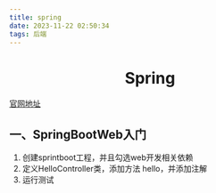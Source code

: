 ```yaml
---
title: spring
date: 2023-11-22 02:50:34
tags: 后端
---
```

# <center>Spring
[官网地址](https://spring.io/)
## 一、SpringBootWeb入门
1. 创建sprintboot工程，并且勾选web开发相关依赖
2. 定义HelloController类，添加方法 hello，并添加注解
3. 运行测试
